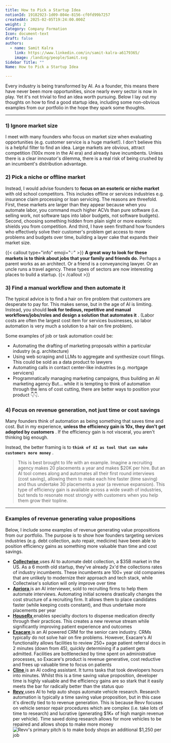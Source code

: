 ```yaml
---
title: How to Pick a Startup Idea
notionId: 19182923-1d09-804e-8156-cf0fd99b7257
createdAt: 2025-02-05T19:24:00.000Z
weight: 2
Category: Company Formation
Icon: document-text
draft: false
authors:
  - name: Samit Kalra
    link: https://www.linkedin.com/in/samit-kalra-a6179365/
    image: /landing/people/Samit.svg
Sidebar Title: ""
Name: How to Pick a Startup Idea

---
```




Every industry is being transformed by AI. As a founder, this means there have never been more opportunities, since nearly every sector is now in play. Yet it's not trivial to find an idea worth pursuing. Below I lay out my thoughts on how to find a good startup idea, including some non-obvious examples from our portfolio in the hope they spark some thoughts.

---


### 1) Ignore market size


I meet with many founders who focus on market size when evaluating opportunities (e.g. customer service is a huge market!). I don't believe this is a helpful filter to find an idea. Large markets are obvious, attract competition (100x more in the AI era) and already have incumbents. Unless there is a clear innovator's dilemma, there is a real risk of being crushed by an incumbent's distribution advantage.

###  **2) Pick a niche or offline market** 


Instead, I would advise founders to  **focus on an esoteric or niche market**  with old school competitors. This includes offline or services industries e.g. insurance claim processing or loan servicing. The reasons are threefold. First, these markets are larger than they appear because when you automate labor, you command much higher ACVs than pure software (i.e. selling work, not software taps into labor budgets, not software budgets). Second, choosing something hidden from plain sight or more esoteric shields you from competition. And third, I have seen firsthand how founders who effectively solve their customer's problem get access to more problems and budgets over time, building a layer cake that expands their market size.

{{< callout type="info" emoji="💡" >}}
 **A great way to look for these markets is to think about jobs that your family and friends do.**  Perhaps a parent works as an architect. Or a friend is a conveyancing lawyer. Or an uncle runs a travel agency. These types of sectors are now interesting places to build a startup.
{{< /callout >}}


###  **3) Find a manual workflow and then automate it** 


The typical advice is to find a hair on fire problem that customers are desperate to pay for. This makes sense, but in the age of AI is limiting. Instead, you should  **look for tedious, repetitive and manual workflows/jobs/roles and design a solution that automates it** . (Labor costs are often the largest cost item for services businesses, so labor automation is very much a solution to a hair on fire problem). 

Some examples of job or task automation could be: 

- Automating the drafting of marketing proposals within a particular industry (e.g. architecture)
- Using web scraping and LLMs to aggregate and synthesize court filings. This could be sold as a data product to lawyers
- Automating calls in contact center-like industries (e.g. mortgage servicers)
- Programmatically managing marketing campaigns, thus building an AI marketing agency
But… while it is tempting to think of automation through the lens of cost cutting, there are better ways to position your product 👇👇.

###  **4) Focus on revenue generation, not just time or cost savings** 


Many founders think of automation as being something that saves time and cost. But in my experience,  **unless the efficiency gain is 10x, they don't get adopted by customers** . If the efficiency gain is not visceral, you aren't thinking big enough.

Instead, the better framing is to  **`think of AI as tool that can make customers more money`** .

> This is best brought to life with an example. Imagine a recruiting agency makes 20 placements a year and makes $20K per hire. But an AI tool comes along and automates all their first round interviews (cost saving), allowing them to make each hire faster (time saving) and thus undertake 30 placements a year (a revenue expansion). This type of efficiency gain is available across a wide swath of industries, but tends to resonate most strongly with customers when you help them grow their topline. 


---


###  **Examples of revenue generating value propositions** 


Below, I include some examples of revenue generating value propositions from our portfolio. The purpose is to show how founders targeting services industries (e.g. debt collection, auto repair, medicine) have been able to position efficiency gains as something more valuable than time and cost savings.

- [ **Collectwise** ](https://collectwise.com/) uses AI to automate debt collection, a $35B market in the US. As a 6 month old startup, they've already 2x'd the collections rates of industry incumbents. These incumbents are 100+ year old companies that are unlikely to modernize their approach and tech stack, while Collectwise's solution will only improve over time
- [ **Apriora** ](https://www.apriora.ai/) is an AI interviewer, sold to recruiting firms to help them automate interviews. Automating initial screens drastically changes the cost structure of a recruiting firm. It allows them to place candidates faster (while keeping costs constant), and thus undertake more placements per year
- [ **HouseRx** ](https://houserx.com/) enables specialty doctors to dispense medication directly through their practices. This creates a new revenue stream while significantly improving patient experience and outcomes
- [ **Exacare** ](https://www.exacare.com/) is an AI powered CRM for the senior care industry. CRMs typically do not solve hair on fire problems. However, Exacare's AI functionality allows facilities to review 250+ page patient referral docs in 2 minutes (down from 45), quickly determining if a patient gets admitted. Facilities are bottlenecked by time spent on administrative processes, so Exacare's product is revenue generative, cost reductive and frees up valuable time to focus on patients
- [ **Cline** ](https://cline.bot/) is an AI coding assistant. It turns tasks that took developers hours into minutes. Whilst this is a time saving value proposition, developer time is highly valuable and the efficiency gains are so stark that it easily meets the bar for radically better than the status quo
- [ **Revv** ](https://www.revvhq.com/) uses AI to help auto shops automate vehicle research. Research automation is typically a time saving value proposition, but in this case it's directly tied to to revenue generation. This is because Revv focuses on vehicle sensor repair procedures which are complex (i.e. take lots of time to research) and lucrative (generating $1K+ of high margin revenue per vehicle). Time saved doing research allows for more vehicles to be repaired and allows shops to make more money
![Revv's primary pitch is to make body shops an additional $1,250 per job](https://prod-files-secure.s3.us-west-2.amazonaws.com/52e751b5-230f-4649-8c4e-0224e58da4f9/370e296b-f1ec-4862-970d-c6e37079c7a0/Screen_Shot_2025-02-02_at_1.08.01_PM.png?X-Amz-Algorithm=AWS4-HMAC-SHA256&X-Amz-Content-Sha256=UNSIGNED-PAYLOAD&X-Amz-Credential=ASIAZI2LB466YQ6MUUGA%2F20251006%2Fus-west-2%2Fs3%2Faws4_request&X-Amz-Date=20251006T112032Z&X-Amz-Expires=3600&X-Amz-Security-Token=IQoJb3JpZ2luX2VjEPP%2F%2F%2F%2F%2F%2F%2F%2F%2F%2FwEaCXVzLXdlc3QtMiJHMEUCIBa410dHtO47G%2B9jfcmAb66aXF7p7fSr3ux7k5rizw2WAiEAjFncgJLoePr6i9jRVjbq7WmW4NFl99TJxpEJcODLH3QqiAQIi%2F%2F%2F%2F%2F%2F%2F%2F%2F%2F%2FARAAGgw2Mzc0MjMxODM4MDUiDAgzQA6LDIN3LOXN6CrcA0bF9qEVovoC8rmnc%2B2TMyKc4mJbjar6AGiDJglk4nbyP8HVwiAGa1WWrssUNLxtok70WQp30cezidq5HZkbozng1Gm5uUn3ieH%2Fh2cxu%2FPuzAdZQnnUcxqvu%2BB57%2B5YWY5rYkUDBStxdknBhS6sTzAa273cpg6hoEzB1cVViYH2Ai%2BVHdDFhMXsyUNTDnbuNLfE4Ea8h%2FNDwD5F5VLy0M0dHQlonAWBov9L4uqqIEOMHSlnS3eMwgApT2iDJO88AN53NS18W4VALBSytHV9Gz0ofbA%2Bsi1eEtICg0Seht2lKE7ZMnK6aYO3mfLuDj86Dm89xw%2BFouQK%2Btkf8Kov3rABcaIOBvbhNYOifOgaS9C1lqrWZdBUl0fXA0sLIKk%2FUhWf0mgGSBVbfVCaRtVtI2%2BXf8PwSNYWVyFmIpzGPS5FqFqk9abUriUZ2%2BZxFeIch0b%2BQdJ5oX7UPxhWmMJiouSj3MIjKrNvf8LibDDZR7P%2FHpBsX7SGBRVbJZBpXCESAHXEsB2N3ivvg2L3ZnhOr43pvb8pqjiA%2FzZ9PPhmWGqWjVqu%2Bb%2FvIbVo78s4srgpIndeIYFqTaczX%2Bv90XAxsCLjVelXHWMcJhdv8tPwglv6aCCCq7FB6pxNcIAlMOyujscGOqUB9XtErON6HFRXIL%2Fg2zafiU4RipZh2iqoWYF0YpV%2FHV3u0zTQU4t7C4NVl1n9sh4%2FJAmK%2F%2BepUmfjvxJMxnYpHNaKH0mAilhvHJt18IDFG8kw%2FPY6tVzjhxn%2BvEODaicecO%2BNO%2BnvIfZwREfOJ8PEPFAhURbKNgMHr%2FB93WmZBz7qTaZ867rdo4tD5vOgQkaHi%2FBTozYvLG%2FoBHkSJwGCJvW6O116&X-Amz-Signature=e3e0f2ab54864ba383ec07ab971d8179a9b829c7e9558c347ab9178446399e69&X-Amz-SignedHeaders=host&x-amz-checksum-mode=ENABLED&x-id=GetObject)

